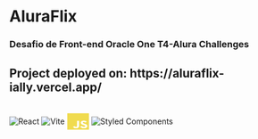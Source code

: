 <h1>AluraFlix</h1>
<h3>Desafio de Front-end Oracle One T4-Alura Challenges</h3>
<h2>Project deployed on: https://aluraflix-ially.vercel.app/</h2>
<div style="display: inline_block"><br>
  <img align="center" alt="React" height="30" width="40" src="https://cdn.jsdelivr.net/gh/devicons/devicon/icons/react/react-original.svg">
   <img align="center" alt="Vite" height="30" width="30"       src="https://camo.githubusercontent.com/61e102d7c605ff91efedb9d7e47c1c4a07cef59d3e1da202fd74f4772122ca4e/68747470733a2f2f766974656a732e6465762f6c6f676f2e737667" />
  <img align="center" alt="Js" height="30" width="40" src="https://raw.githubusercontent.com/devicons/devicon/master/icons/javascript/javascript-plain.svg">
    <img align="center" alt="Styled Components" height="50" width="50" src="https://miro.medium.com/max/318/1*7jRD5QhgARucFKvRHFxpOg.png" />
</div>